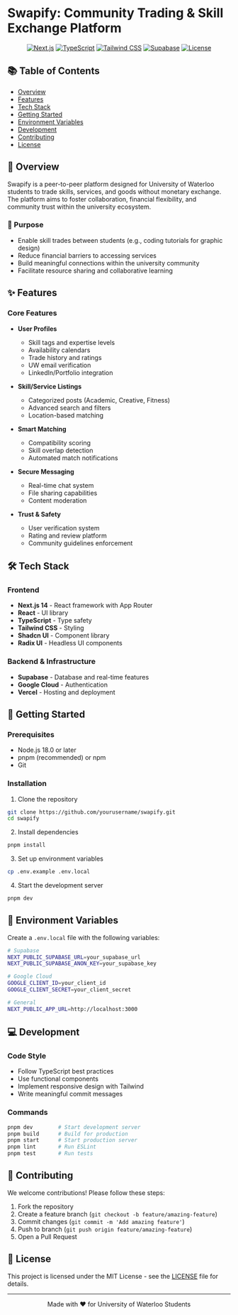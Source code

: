 # Swapify: Community Trading & Skill Exchange Platform

<div align="center">

[![Next.js](https://img.shields.io/badge/Next.js-14-black)](https://nextjs.org/)
[![TypeScript](https://img.shields.io/badge/TypeScript-5.0-blue)](https://www.typescriptlang.org/)
[![Tailwind CSS](https://img.shields.io/badge/Tailwind-3.0-38B2AC)](https://tailwindcss.com/)
[![Supabase](https://img.shields.io/badge/Supabase-Database-green)](https://supabase.com/)
[![License](https://img.shields.io/badge/License-MIT-yellow.svg)](https://opensource.org/licenses/MIT)

</div>

## 📚 Table of Contents
- [Overview](#overview)
- [Features](#features)
- [Tech Stack](#tech-stack)
- [Getting Started](#getting-started)
- [Environment Variables](#environment-variables)
- [Development](#development)
- [Contributing](#contributing)
- [License](#license)

## 🌟 Overview

Swapify is a peer-to-peer platform designed for University of Waterloo students to trade skills, services, and goods without monetary exchange. The platform aims to foster collaboration, financial flexibility, and community trust within the university ecosystem.

### 🎯 Purpose
- Enable skill trades between students (e.g., coding tutorials for graphic design)
- Reduce financial barriers to accessing services
- Build meaningful connections within the university community
- Facilitate resource sharing and collaborative learning

## ✨ Features

### Core Features
- **User Profiles**
  - Skill tags and expertise levels
  - Availability calendars
  - Trade history and ratings
  - UW email verification
  - LinkedIn/Portfolio integration

- **Skill/Service Listings**
  - Categorized posts (Academic, Creative, Fitness)
  - Advanced search and filters
  - Location-based matching

- **Smart Matching**
  - Compatibility scoring
  - Skill overlap detection
  - Automated match notifications

- **Secure Messaging**
  - Real-time chat system
  - File sharing capabilities
  - Content moderation

- **Trust & Safety**
  - User verification system
  - Rating and review platform
  - Community guidelines enforcement

## 🛠 Tech Stack

### Frontend
- **Next.js 14** - React framework with App Router
- **React** - UI library
- **TypeScript** - Type safety
- **Tailwind CSS** - Styling
- **Shadcn UI** - Component library
- **Radix UI** - Headless UI components

### Backend & Infrastructure
- **Supabase** - Database and real-time features
- **Google Cloud** - Authentication
- **Vercel** - Hosting and deployment

## 🚀 Getting Started

### Prerequisites
- Node.js 18.0 or later
- pnpm (recommended) or npm
- Git

### Installation

1. Clone the repository
```bash
git clone https://github.com/yourusername/swapify.git
cd swapify
```

2. Install dependencies
```bash
pnpm install
```

3. Set up environment variables
```bash
cp .env.example .env.local
```

4. Start the development server
```bash
pnpm dev
```

## 🔐 Environment Variables

Create a `.env.local` file with the following variables:
```bash
# Supabase
NEXT_PUBLIC_SUPABASE_URL=your_supabase_url
NEXT_PUBLIC_SUPABASE_ANON_KEY=your_supabase_key

# Google Cloud
GOOGLE_CLIENT_ID=your_client_id
GOOGLE_CLIENT_SECRET=your_client_secret

# General
NEXT_PUBLIC_APP_URL=http://localhost:3000
```

## 💻 Development

### Code Style
- Follow TypeScript best practices
- Use functional components
- Implement responsive design with Tailwind
- Write meaningful commit messages

### Commands
```bash
pnpm dev        # Start development server
pnpm build      # Build for production
pnpm start      # Start production server
pnpm lint       # Run ESLint
pnpm test       # Run tests
```

## 🤝 Contributing

We welcome contributions! Please follow these steps:

1. Fork the repository
2. Create a feature branch (`git checkout -b feature/amazing-feature`)
3. Commit changes (`git commit -m 'Add amazing feature'`)
4. Push to branch (`git push origin feature/amazing-feature`)
5. Open a Pull Request

## 📄 License

This project is licensed under the MIT License - see the [LICENSE](LICENSE) file for details.

---

<div align="center">
  Made with ❤️ for University of Waterloo Students
</div>